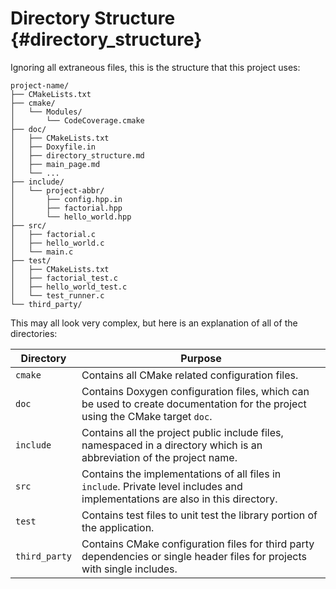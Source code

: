 # Directory Structure {#directory_structure}

Ignoring all extraneous files, this is the structure that this project uses: 

    project-name/
    ├── CMakeLists.txt
    ├── cmake/
    │   └── Modules/
    │       └── CodeCoverage.cmake
    ├── doc/
    │   ├── CMakeLists.txt
    │   ├── Doxyfile.in
    │   ├── directory_structure.md
    │   ├── main_page.md
    │   └── ...
    ├── include/
    │   └── project-abbr/
    │       ├── config.hpp.in
    │       ├── factorial.hpp
    │       └── hello_world.hpp
    ├── src/
    │   ├── factorial.c
    │   ├── hello_world.c
    │   └── main.c
    ├── test/
    │   ├── CMakeLists.txt
    │   ├── factorial_test.c
    │   ├── hello_world_test.c
    │   └── test_runner.c
    └── third_party/

This may all look very complex, but here is an explanation of all of the directories:

| Directory     | Purpose                                                                                                                        |
|---------------|--------------------------------------------------------------------------------------------------------------------------------|
| `cmake`       | Contains all CMake related configuration files.                                                                                |
| `doc`         | Contains Doxygen configuration files, which can be used to create documentation for the project using the CMake target `doc`.  |
| `include`     | Contains all the project public include files, namespaced in a directory which is an abbreviation of the project name.         |
| `src`         | Contains the implementations of all files in `include`. Private level includes and implementations are also in this directory. |
| `test`        | Contains test files to unit test the library portion of the application.                                                       |
| `third_party` | Contains CMake configuration files for third party dependencies or single header files for projects with single includes.|
